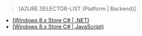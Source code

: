 > [AZURE.SELECTOR-LIST (Platform | Backend)]
- [(Windows 8.x Store C# | .NET)](/zh-cn/documentation/articles/mobile-services-dotnet-backend-windows-store-dotnet-aad-graph-info/)
- [(Windows 8.x Store C# | JavaScript)](/zh-cn/documentation/articles/mobile-services-javascript-backend-windows-store-dotnet-aad-graph-info/)

<!---HONumber=71-->